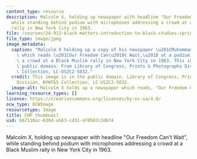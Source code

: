 ```yaml
---
content_type: resource
description: Malcolm X, holding up newspaper with headline "Our Freedom Can't Wait",
  while standing behind podium with microphones addressing a crowd at a Black Muslim
  rally in New York City in 1963.
file: /courses/24-912-black-matters-introduction-to-black-studies-spring-2017/b67110ac639da563cd31470507c2d6f4_24-912s17-th.jpg
file_type: image/jpeg
image_metadata:
  caption: "Malcolm X holding up a copy of his newspaper \u201CMuhammad Speaks\u201D\
    \ which reads \u201COur Freedom Can\u2019t Wait,\u201D at a podium addressing\
    \ a crowd at a Black Muslim rally in New York City in 1963. This image is in the\
    \ public domain. From Library of Congress, Prints & Photographs Division, NYWT&S\
    \ Collection, LC-USZC2-5832."
  credit: This image is in the public domain. Library of Congress, Prints & Photographs
    Division, NYWT&S Collection, LC-USZC2-5832.
  image-alt: Malcolm X holds up a newspaper which reads, "Our Freedom Can't Wait"
learning_resource_types: []
license: https://creativecommons.org/licenses/by-nc-sa/4.0/
ocw_type: OCWImage
resourcetype: Image
title: CHP thumbnail
uid: b67110ac-639d-a563-cd31-470507c2d6f4
---
```

Malcolm X, holding up newspaper with headline "Our Freedom Can't Wait", while standing behind podium with microphones addressing a crowd at a Black Muslim rally in New York City in 1963.